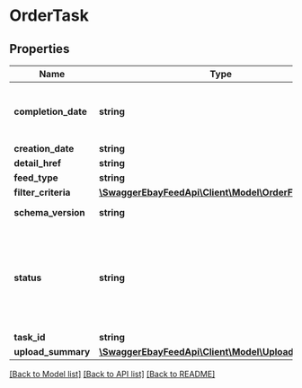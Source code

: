 # OrderTask

## Properties
Name | Type | Description | Notes
------------ | ------------- | ------------- | -------------
**completion_date** | **string** | The timestamp when the task went into the COMPLETED or COMPLETED_WITH_ERROR state. This state means that eBay has compiled the report for the seller based on the seller&amp;rsquo;s filter criteria, and the seller can run a getResultFile call to download the report. | [optional] 
**creation_date** | **string** | The date the task was created. | [optional] 
**detail_href** | **string** | The path to the call URI used to retrieve the task. | [optional] 
**feed_type** | **string** | The feed type associated with the task. | [optional] 
**filter_criteria** | [**\SwaggerEbayFeedApi\Client\Model\OrderFilterCriteria**](OrderFilterCriteria.md) |  | [optional] 
**schema_version** | **string** | The schema version number associated with the create task. | [optional] 
**status** | **string** | The enumeration value that indicates the state of the task that was submitted in the request. See FeedStatusEnum for information. The values COMPLETED and COMPLETED_WITH_ERROR indicate the Order Report file is ready to download. For implementation help, refer to &lt;a href&#x3D;&#39;https://developer.ebay.com/api-docs/sell/feed/types/api:FeedStatusEnum&#39;&gt;eBay API documentation&lt;/a&gt; | [optional] 
**task_id** | **string** | The ID of the task that was submitted in the request. | [optional] 
**upload_summary** | [**\SwaggerEbayFeedApi\Client\Model\UploadSummary**](UploadSummary.md) |  | [optional] 

[[Back to Model list]](../README.md#documentation-for-models) [[Back to API list]](../README.md#documentation-for-api-endpoints) [[Back to README]](../README.md)



